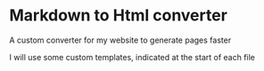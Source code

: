 # Markdown to Html converter
A custom converter for my website to generate pages faster

I will use some custom templates, indicated at the start of each file